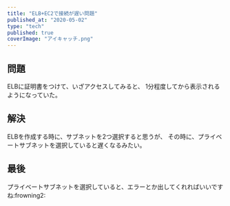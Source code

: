 ```yaml
---
title: "ELB+EC2で接続が遅い問題"
published_at: "2020-05-02"
type: "tech"
published: true
coverImage: "アイキャッチ.png"
---
```


## 問題

ELBに証明書をつけて、いざアクセスしてみると、 1分程度してから表示されるようになっていた。

## 解決

ELBを作成する時に、サブネットを2つ選択すると思うが、 その時に、プライベートサブネットを選択していると遅くなるみたい。

## 最後

プライベートサブネットを選択していると、エラーとか出してくれればいいですね:frowning2:
